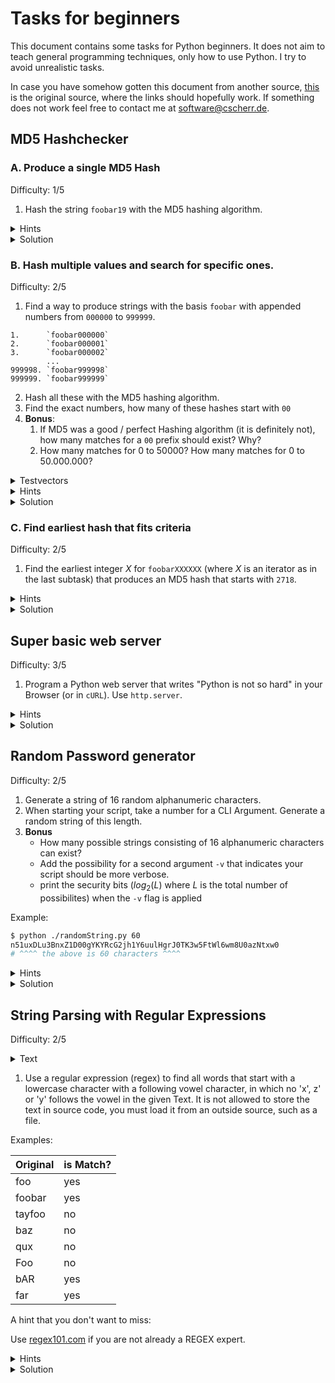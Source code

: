 # Tasks for beginners

This document contains some tasks for Python beginners. It does not aim to teach general 
programming techniques, only how to use Python. I try to avoid unrealistic tasks.

In case you have somehow gotten this document from another source, 
[this](https://git.cscherr.de/PlexSheep/py-basic/src/branch/master/Tasks.md) is the original 
source, where the links should hopefully work. If something does not work feel free to contact 
me at [software@cscherr.de](mailto:admin@cscherr.de).

## MD5 Hashchecker

### A. Produce a single MD5 Hash

Difficulty: 1/5

1. Hash the string `foobar19` with the MD5 hashing algorithm.

<details>
<summary>Hints</summary>

- Use Pythons `hashlib`.
- Your hashing function does not take strings for input, only raw data (bytes).
- You need to explicitly tell your hash to actually process the input.
- When printing your results, the result may be interpreted as data for characters. 
  You want the numeric value of the result in Hexadecimal.

</details>
<details>
<summary>Solution</summary>

The MD5 hash of `foobar19` is `fa5c65d5438f849387d3fdda2be4dd65`.

[Example Code](src/md5.py)

</details>

### B. Hash multiple values and search for specific ones.

Difficulty: 2/5

1. Find a way to produce strings with the basis `foobar` with appended numbers from `000000` to 
`999999`.

```text
1.      `foobar000000`
2.      `foobar000001`
3.      `foobar000002`
        ...
999998. `foobar999998`
999999. `foobar999999`
```

2. Hash all these with the MD5 hashing algorithm.
3. Find the exact numbers, how many of these hashes start with `00`
4. **Bonus**: 
    1. If MD5 was a good / perfect Hashing algorithm (it is definitely not), 
       how many matches for a `00` prefix should exist? Why?
    2. How many matches for $0$ to $50000$? How many matches for $0$ to $50.000.000$?

<details>
<summary>Testvectors</summary>

Last 5 Matches

```text
999384 | 009671fd23fa783df1fff63516e5d115
999751 | 00ec2ade58f75c44b7300294497f7fb1
999844 | 009cfd7949b577a3311d9db3ee49c15d
999852 | 006fe04f7d3f710f93d3e6324506154a
999902 | 00c063364ddffa1bdf338dfcf0319424
```

</details>
<details>
<summary>Hints</summary>

- Use a for loop to do the thing X times
- Use Pythons string formatting to put the numbers and string together
- Use Options for the `%d` Placeholder to get $0$ to be displayed as `000000`
- After hashing, check if your current hash matches the search. 
  Print it if that is the case to see if the match is a false positive.
- Increment a number on each match. The value of that number after the loop is how many
  Hashes start with `00` for this task.

</details>
<details>
<summary>Solution</summary>

There are 3889 hashes for `foobar000000` to `foobar999999` that produce an MD5 Hash that starts 
with `00`.

[Code Example](src/md5range.py)

**Bonus** 
We want $N/16^2$ occurrences for an ideal hashing algorithm, where $N$ is the maximum of our range 
$+ 1$. 

$16^2$ comes from $2$ characters in a range of `0` to `e` (Hexadecimal).

We want the hashing algorithm to spread out as much as possible, no value should be more common 
than any other value. This is essential for the security of the hashing algorithm. 

| Value        | Ideal Occurences |
|--------------|------------------|
| $1.000.000$  | $\approx 3906$   |
| $500.000$    | $\approx 1953$   |
| $50.000.000$ | $\approx 195312$ |

</details>

### C. Find earliest hash that fits criteria

Difficulty: 2/5

1. Find the earliest integer $X$ for `foobarXXXXXX` (where $X$ is an iterator as in the last 
subtask) that produces an MD5 hash that starts with `2718`.

<details>
<summary>Hints</summary>

- You can reuse most code from the last subtask.
- Match against the new prefix, but stop when you find it. 
- Display the index number in each loop iteration.

</details>
<details>
<summary>Solution</summary>

The first hash with prefix `2718` occurs at $i=70559$.

```text
070559 | 2718e5ee6d05091ce6dad023e55ee19c
```

[Code Example](src/md5range-4.py)

</details>

## Super basic web server

Difficulty: 3/5

1. Program a Python web server that writes "Python is not so hard" in your Browser (or in `cURL`).
   Use `http.server`.

<details>
<summary>Hints</summary>

- Use `http.server.SimpleHTTPRequestHandler` and `io.BytesIO`.
- Define your own class that inherits `SimpleHTTPRequestHandler`.
- You don't need to implement `do_GET()`.
- Implement your own `send_head()` method. This is the method that writes your response (not 
  completely on it's own, but unless you feel like inspecting standard libraries, just do what 
  I'm saying.).
- `send_head()` should take no arguments (other than `self`) and return some readable buffer.
- Don't forget to set the headers for HTTP before sending the body.
- Your OS might block hosting to ports < 1000. Try to host your web server to `localhost:8080`.

</details>
<details>
<summary>Solution</summary>

Take a look at the provided Code Example.

[Code Example](src/miniweb.py)

</details>

## Random Password generator

Difficulty: 2/5

1. Generate a string of 16 random alphanumeric characters.
2. When starting your script, take a number for a CLI Argument. Generate a random string of this 
   length.
3. **Bonus**
    - How many possible strings consisting of 16 alphanumeric characters can exist?
    - Add the possibility for a second argument `-v` that indicates your script should be more 
      verbose.
    - print the security bits ($log_2(L)$ where $L$ is the total number of possibilites) when the 
      `-v` flag is applied

Example:

```bash
$ python ./randomString.py 60
n51uxDLu3BnxZ1D00gYKYRcG2jh1Y6uulHgrJ0TK3w5FtWl6wm8U0azNtxw0
# ^^^^ the above is 60 characters ^^^^
```

<details>
<summary>Hints</summary>

- Use `random.choice` to generate a random character
- build your own alphabet string
- Use `sys.argv` to access the CLI Arguments

</details>
<details>
<summary>Solution</summary>

Take a look at the provided Code Example.

[Code Example](src/randomString.py)

**Bonus**

There are 62 alphanumeric characters (A-Z), (a-z), (0-9).

With $N$ characters, there are $62^N$ possible variants.
For $N=16$ that's $62^{16} = 47.672.401.706.823.533.450.263.330.816$ possible variants.

Security people measure security in Bits ($2^x$). You can calculate the bits of security with the 
logarithm base 2.

$S = log_2(62^N)$. 

We can immediately see that longer passwords are *exponentially* more secure than
more complex passwords (passwords that make use of complicated characters). For each bit, the 
security of the password is doubled.

For our example of $N=16$ we can calculate the security of the password like this:

$S=log_2(62^{16}) \approx 95.27$

That number of security bits is pretty good for passwords. However it does not cost you anything to 
just make your passwords longer than that, and give attackers no chance to break them by brute 
force.

</details>

## String Parsing with Regular Expressions

Difficulty: 2/5

<details>
<summary>Text</summary>

The text is large, read it [here](data/metasyntactic.md) and find the raw text for your program 
[here](https://git.cscherr.de/PlexSheep/py-basic/raw/branch/master/data/metasyntactic.md).

</details>

1. Use a regular expression (regex) to find all words that start with a lowercase character with a
following vowel character, in which no 'x', z' or 'y' follows the vowel in the given Text.
It is not allowed to store the text in source code, you must load it from an outside source, 
such as a file.

Examples:

| Original | is Match? |
|----------|-----------|
| foo      | yes       |
| foobar   | yes       |
| tayfoo   | no        |
| baz      | no        |
| qux      | no        |
| Foo      | no        |
| bAR      | yes       |
| far      | yes       |

A hint that you don't want to miss: 

Use [regex101.com](https://regex101.com) if you are not already a REGEX expert.

<details>
<summary>Hints</summary>

TODO

</details>
<details>
<summary>Solution</summary>

TODO

</details>
